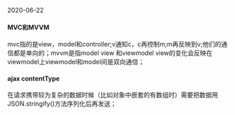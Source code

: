 2020-06-22
#### MVC和MVVM
mvc指的是view，model和controller;v通知c，c再控制m;m再反映到v;他们的通信都是单向的；mvvm是指model view 和viewmodel view的变化会反映在viewmodel上viewmodel和model间是双向通信；
#### ajax contentType
在请求携带较为复杂的数据时候（比如对象中嵌套的有数组时）需要把数据用JSON.stringify()方法序列化后再发送；
